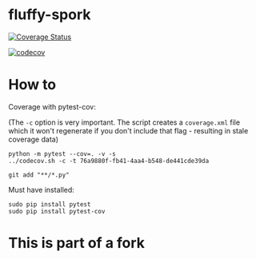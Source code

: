 # fluffy-spork

[![Coverage Status](https://coveralls.io/repos/github/gflaherty/fluffy-spork/badge.svg?branch=master)](https://coveralls.io/github/gflaherty/fluffy-spork?branch=master)

[![codecov](https://codecov.io/gh/gflaherty/fluffy-spork/branch/master/graph/badge.svg)](https://codecov.io/gh/gflaherty/fluffy-spork)

# How to
Coverage with pytest-cov:

(The `-c` option is very important. The script creates a `coverage.xml` file which it won't regenerate
if you don't include that flag - resulting in stale coverage data)
```
python -m pytest --cov=. -v -s
../codecov.sh -c -t 76a9880f-fb41-4aa4-b548-de441cde39da
```

```
git add "**/*.py"
```

Must have installed:
```
sudo pip install pytest
sudo pip install pytest-cov
```

# This is part of a fork